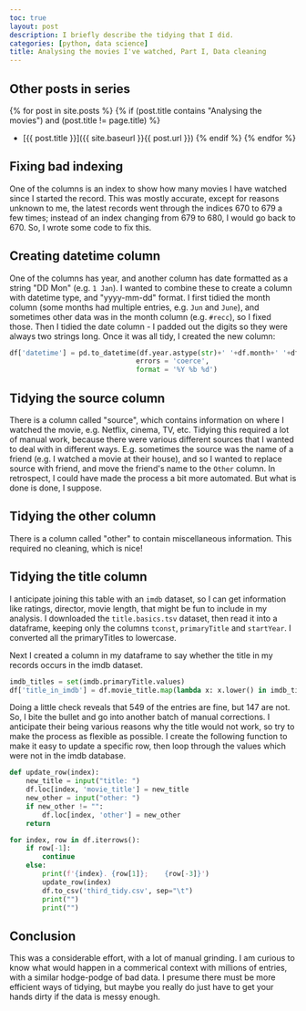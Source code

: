 ```yaml
---
toc: true
layout: post
description: I briefly describe the tidying that I did.
categories: [python, data science]
title: Analysing the movies I've watched, Part I, Data cleaning
---
```

## Other posts in series
{% for post in site.posts %}
{% if (post.title contains "Analysing the movies") and (post.title != page.title) %}
* [{{ post.title }}]({{ site.baseurl }}{{ post.url }})
{% endif %}
{% endfor %}

## Fixing bad indexing
One of the columns is an index to show how many movies I have watched since I started the record. This was mostly accurate, except for reasons unknown to me, the latest records went through the indices 670 to 679 a few times; instead of an index changing from 679 to 680, I would go back to 670.  So, I wrote some code to fix this.

## Creating datetime column
One of the columns has year, and another column has date formatted as a string "DD Mon" (e.g. `1 Jan`). I wanted to combine these to create a column with datetime type, and "yyyy-mm-dd" format. I first tidied the month column (some months had multiple entries, e.g. `Jun` and `June`), and sometimes other data was in the month column (e.g. `#recc`), so I fixed those.  Then I tidied the date column - I padded out the digits so they were always two strings long.  Once it was all tidy, I created the new column:

```python
df['datetime'] = pd.to_datetime(df.year.astype(str)+' '+df.month+' '+df.date,
                               errors = 'coerce',
                               format = '%Y %b %d')
```

## Tidying the source column
There is a column called "source", which contains information on where I watched the movie, e.g. Netflix, cinema, TV, etc. Tidying this required a lot of manual work, because there were various different sources that I wanted to deal with in different ways. E.g. sometimes the source was the name of a friend (e.g. I watched a movie at their house), and so I wanted to replace source with friend, and move the friend's name to the `Other` column. In retrospect, I could have made the process a bit more automated. But what is done is done, I suppose.

## Tidying the other column
There is a column called "other" to contain miscellaneous information. This required no cleaning, which is nice!

## Tidying the title column
I anticipate joining this table with an `imdb` dataset, so I can get information like ratings, director, movie length, that might be fun to include in my analysis. I downloaded the `title.basics.tsv` dataset, then read it into a dataframe, keeping only the columns `tconst`, `primaryTitle` and `startYear`. I converted all the primaryTitles to lowercase.

Next I created a column in my dataframe to say whether the title in my records occurs in the imdb dataset.

```python
imdb_titles = set(imdb.primaryTitle.values)
df['title_in_imdb'] = df.movie_title.map(lambda x: x.lower() in imdb_titles)
```

Doing a little check reveals that 549 of the entries are fine, but 147 are not. So, I bite the bullet and go into another batch of manual corrections. I anticipate their being various reasons why the title would not work, so try to make the process as flexible as possible. I create the following function to make it easy to update a specific row, then loop through the values which were not in the imdb database.

```python
def update_row(index):
    new_title = input("title: ")
    df.loc[index, 'movie_title'] = new_title
    new_other = input("other: ")
    if new_other != "":
        df.loc[index, 'other'] = new_other
    return

for index, row in df.iterrows():
    if row[-1]:
        continue
    else:
        print(f'{index}. {row[1]};    {row[-3]}')
        update_row(index)
        df.to_csv('third_tidy.csv', sep="\t")
        print("")
        print("")
```


## Conclusion
This was a considerable effort, with a lot of manual grinding. I am curious to know what would happen in a commerical context with millions of entries, with a similar hodge-podge of bad data. I presume there must be more efficient ways of tidying, but maybe you really do just have to get your hands dirty if the data is messy enough.
